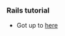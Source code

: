 ### Rails tutorial

* Got up to [here](https://guides.rubyonrails.org/getting_started.html#laying-down-the-groundwork)
